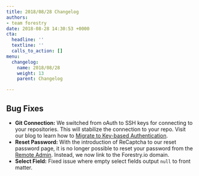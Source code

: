 ```yaml
---
title: 2018/08/28 Changelog
authors:
- team forestry
date: 2018-08-28 14:30:53 +0000
cta:
  headline: ''
  textline: ''
  calls_to_action: []
menu:
  changelog:
    name: 2018/08/28
    weight: 13
    parent: Changelog

---
```

## Bug Fixes

* **Git Connection:** We switched from oAuth to SSH keys for connecting to your repositories. This will stabilize the connection to your repo. Visit our blog to learn how to [Migrate to Key-based Authentication](https://forestry.io/blog/migrating-to-key-based-authentication/ "Migrating to Key-based Authentication").
* **Reset Password:** With the introduction of ReCaptcha to our reset password page, it is no longer possible to reset your password from the [Remote Admin](https://forestry.io/docs/editing/remote-admin/ "Remote Admin"). Instead, we now link to the Forestry.io domain.
* **Select Field:** Fixed issue where empty select fields output `null` to front matter.